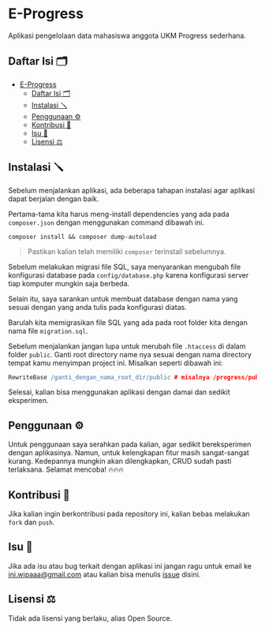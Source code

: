# E-Progress

Aplikasi pengelolaan data mahasiswa anggota UKM Progress sederhana.

## Daftar Isi 🗂️

- [E-Progress](#e-progress)
	- [Daftar Isi 🗂️](#daftar-isi-️)
	- [Instalasi 🪛](#instalasi-)
	- [Penggunaan ⚙️](#penggunaan-️)
	- [Kontribusi 🌱](#kontribusi-)
	- [Isu 📢](#isu-)
	- [Lisensi ⚖️](#lisensi-️)

## Instalasi 🪛

Sebelum menjalankan aplikasi, ada beberapa tahapan instalasi agar
aplikasi dapat berjalan dengan baik.

Pertama-tama kita harus meng-install dependencies yang ada pada
`composer.json` dengan menggunakan command dibawah ini.

```shell
composer install && composer dump-autoload
```

> Pastikan kalian telah memiliki `composer`
> terinstall sebelumnya.

Sebelum melakukan migrasi file SQL, saya menyarankan
mengubah file konfigurasi database pada
`config/database.php` karena konfigurasi server tiap
komputer mungkin saja berbeda.

Selain itu, saya sarankan untuk membuat database dengan
nama yang sesuai dengan yang anda tulis pada konfigurasi
diatas.

Barulah kita memigrasikan file SQL yang ada pada root folder kita dengan nama file `migration.sql`.

Sebelum menjalankan jangan lupa untuk merubah file `.htaccess` di dalam folder `public`. Ganti root directory name nya sesuai dengan nama directory tempat kamu menyimpan project
ini. Misalkan seperti dibawah ini:

```apache
RewriteBase /ganti_dengan_nama_root_dir/public # misalnya /progress/public
```

Selesai, kalian bisa menggunakan aplikasi dengan damai
dan sedikit eksperimen.

## Penggunaan ⚙️

Untuk penggunaan saya serahkan pada kalian, agar sedikit
bereksperimen dengan aplikasinya. Namun, untuk kelengkapan
fitur masih sangat-sangat kurang. Kedepannya mungkin akan
dilengkapkan, CRUD sudah pasti terlaksana. Selamat mencoba! 🔥🔥🔥

## Kontribusi 🌱

Jika kalian ingin berkontribusi pada repository ini, kalian bebas melakukan `fork` dan `push`.

## Isu 📢

Jika ada isu atau bug terkait dengan aplikasi ini jangan
ragu untuk email ke ini.wipaaa@gmail.com atau kalian bisa
menulis [issue](https://github.com/wipaaa/php-eprogress/issues) disini.

## Lisensi ⚖️

Tidak ada lisensi yang berlaku, alias Open Source.
